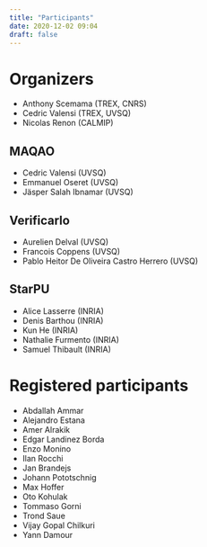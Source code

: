 ```yaml
---
title: "Participants"
date: 2020-12-02 09:04
draft: false
---
```


# Organizers

- Anthony Scemama (TREX, CNRS)
- Cedric Valensi (TREX, UVSQ)
- Nicolas Renon (CALMIP)

## MAQAO 
- Cedric Valensi (UVSQ)
- Emmanuel Oseret (UVSQ)
- Jäsper Salah Ibnamar (UVSQ)

## Verificarlo
- Aurelien Delval (UVSQ)
- Francois Coppens (UVSQ)
- Pablo Heitor De Oliveira Castro Herrero (UVSQ)

## StarPU

- Alice Lasserre (INRIA)
- Denis Barthou (INRIA)
- Kun He (INRIA)
- Nathalie Furmento (INRIA)
- Samuel Thibault (INRIA)


# Registered participants

- Abdallah Ammar
- Alejandro Estana
- Amer Alrakik
- Edgar Landinez Borda
- Enzo Monino
- Ilan Rocchi
- Jan Brandejs
- Johann Pototschnig
- Max Hoffer
- Oto Kohulak
- Tommaso Gorni
- Trond Saue
- Vijay Gopal Chilkuri
- Yann Damour



